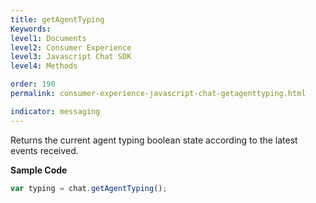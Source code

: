 ```yaml
---
title: getAgentTyping
Keywords:
level1: Documents
level2: Consumer Experience
level3: Javascript Chat SDK
level4: Methods

order: 190
permalink: consumer-experience-javascript-chat-getagenttyping.html

indicator: messaging
---
```


Returns the current agent typing boolean state according to the latest events received.

**Sample Code**

```javascript
var typing = chat.getAgentTyping();
```
